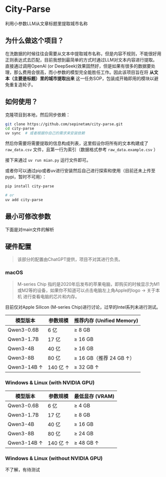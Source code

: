 # City-Parse
利用小参数LLM从文章标题里提取城市名称

## 为什么做这个项目？
在洗数据的时候往往会需要从文本中提取城市名称，但是内容不规则，不能很好用正则表达式去匹配，目前我想到最简单的方式时通过LLM对文本内容进行提取。直接通过调用OpenAI (or DeepSeek)效果固然好，但是如果有很多的数据要处理，那么费用会很高，而小参数的模型完全能胜任工作。因此该项目旨在将 **从文本（主要是标题）里的城市提取出来** 这一任务SOP，包装成开箱即用的模块以避免重复造轮子。

## 如何使用？
克隆项目到本地，然后同步依赖：
```bash
git clone https://github.com/sepinetam/city-parse.git
cd city-parse
uv sync  # 或者根据你自己的需求来安装依赖
```

然后你需要将需要提取的信息构成列表，这里假设你将所有的文本构建成了 `raw_data.csv` 文件，且第一行为索引（数据格式参考 `raw_data.example.csv` ）

接下来通过 `uv run mian.py` 运行文件即可。

或者你可以通过pip或者uv进行安装然后自己进行探索和使用（目前还未上传至pypi，暂时不可用）：
```bash
pip install city-parse

# or
uv add city-parse
```

## 最小可修改参数
下面是对main文件的解析


## 硬件配置
> 该部分的配置由ChatGPT提供，项目不对其进行负责。

### macOS
> M-series Chip 指的是2020年后发布的苹果电脑，即购买的时候显示为M1或M2等的设备，如果你不知道可以点击电脑左上角Apple的logo -> 关于本机 进行查看电脑的芯片和内存。

目前仅对Apple Silicon (M-series Chip)进行讨论，过早的Intel系列未进行测试。

| 模型版本        | 参数规模    | 推荐内存 (Unified Memory) |
|-------------|---------|-----------------------|
| Qwen3-0.6B  | 6 亿     | ≥ 8 GB                |
| Qwen3-1.7B  | 17 亿    | ≥ 16 GB               |
| Qwen3-4B    | 40 亿    | ≥ 16 GB               |
| Qwen3-8B    | 80 亿    | ≥ 16 GB（推荐 24 GB ↑）   |
| Qwen3-14B ↑ | 140 亿 ↑ | ≥ 32 GB ↑             |


### Windows & Linux (with NVIDIA GPU)

| 模型版本        | 参数规模    | 最低显存 (VRAM) |
|-------------|---------|-------------|
| Qwen3-0.6B  | 6 亿     | ≥ 4 GB      |
| Qwen3-1.7B  | 17 亿    | ≥ 8 GB      |
| Qwen3-4B    | 40 亿    | ≥ 16 GB     |
| Qwen3-8B    | 80 亿    | ≥ 24 GB     |
| Qwen3-14B ↑ | 140 亿 ↑ | ≥ 48 GB ↑   |

### Windows & Linux (without NVIDIA GPU)
不了解，有待测试


